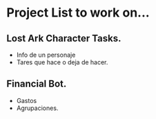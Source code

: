 # Project List to work on...

## Lost Ark Character Tasks.

- Info de un personaje
- Tares que hace o deja de hacer.

## Financial Bot.
- Gastos
- Agrupaciones.
